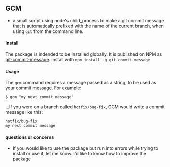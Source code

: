 ## GCM

- a small script using node's child_process to make a git commit message that is automatically prefixed with the name of the current branch, when using `git` from the command line.

#### Install

The package is indended to be installed globally. It is published on NPM as [git-commit-message](https://www.npmjs.com/package/git-commit-message). install with `npm install -g git-commit-message`

#### Usage

The `gcm` command requires a message passed as a string, to be used as your commit message. For example:

`$ gcm "my next commit message"`

...If you were on a branch called `hotfix/bug-fix`, GCM would write a commit message like this:

```
hotfix/bug-fix
my next commit message
```


#### questions or concerns

- If you would like to use the package but run into errors while trying to install or use it, let me know. I'd like to know how to improve the package
